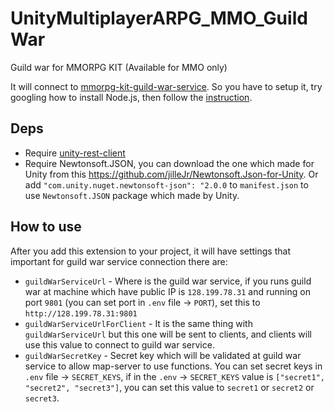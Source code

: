 # UnityMultiplayerARPG_MMO_GuildWar
Guild war for MMORPG KIT (Available for MMO only)

It will connect to [mmorpg-kit-guild-war-service](https://github.com/insthync/mmorpg-kit-guild-war-service). So you have to setup it, try googling how to install Node.js, then follow the [instruction](https://github.com/insthync/mmorpg-kit-guild-war-service/blob/main/README.md).

## Deps
* Require [unity-rest-client](https://github.com/insthync/unity-rest-client)
* Require Newtonsoft.JSON, you can download the one which made for Unity from this https://github.com/jilleJr/Newtonsoft.Json-for-Unity. Or add `"com.unity.nuget.newtonsoft-json": "2.0.0` to `manifest.json` to use `Newtonsoft.JSON` package which made by Unity.

## How to use

After you add this extension to your project, it will have settings that important for guild war service connection there are:

- `guildWarServiceUrl` - Where is the guild war service, if you runs guild war at machine which have public IP is `128.199.78.31` and running on port `9801` (you can set port in `.env` file -> `PORT`), set this to `http://128.199.78.31:9801`
- `guildWarServiceUrlForClient` - It is the same thing with `guildWarServiceUrl` but this one will be sent to clients, and clients will use this value to connect to guild war service.
- `guildWarSecretKey` - Secret key which will be validated at guild war service to allow map-server to use functions. You can set secret keys in `.env` file -> `SECRET_KEYS`, if in the `.env` -> `SECRET_KEYS` value is `["secret1", "secret2", "secret3"]`, you can set this value to `secret1` or `secret2` or `secret3`.
